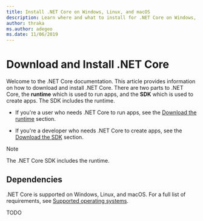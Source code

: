 ```yaml
---
title: Install .NET Core on Windows, Linux, and macOS
description: Learn where and what to install for .NET Core on Windows, Linux, and macOS versions. Discover the dependencies required to develop, deploy, and run .NET Core apps.
author: thraka
ms.author: adegeo
ms.date: 11/06/2019
---
```


# Download and Install .NET Core

Welcome to the .NET Core documentation. This article provides information on how to download and install .NET Core. There are two parts to .NET Core, the **runtime** which is used to run apps, and the **SDK** which is used to create apps. The SDK includes the runtime.

- If you're a user who needs .NET Core to run apps, see the [Download the runtime](install-runtime.md) section.

- If you're a developer who needs .NET Core to create apps, see the [Download the SDK](install-sdk.md) section.

> [!NOTE]
> The .NET Core SDK includes the runtime.

## Dependencies

.NET Core is supported on Windows, Linux, and macOS. For a full list of requirements, see [Supported operating systems](dependencies.md).


TODO